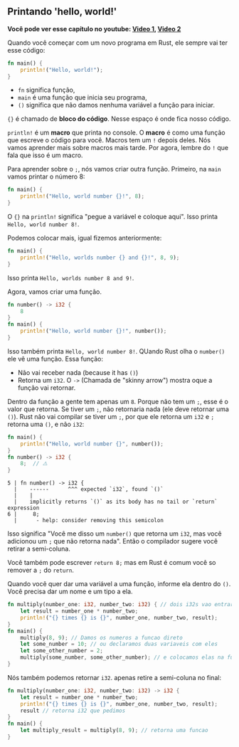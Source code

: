 ## Printando 'hello, world!'

**Você pode ver esse capítulo no youtube: [Video 1](https://youtu.be/yYlPHRl2geQ), [Video 2](https://youtu.be/DTCSfBJJZb8)**

Quando você começar com um novo programa em Rust, ele sempre vai ter esse código:

```rust
fn main() {
    println!("Hello, world!");
}
```

- `fn` significa função,
- `main` é uma função que inicia seu programa,
- `()` significa que não damos nenhuma variável a função para iniciar.

`{}` é chamado de **bloco do código**. Nesse espaço é onde fica nosso código.

`println!` é um **macro** que printa no console. O **macro** é como uma função que escreve o código para você. Macros tem um `!` depois deles. Nós vamos aprender mais sobre macros mais tarde. Por agora, lembre do `!` que fala que isso é um macro.

Para aprender sobre o `;`, nós vamos criar outra função. Primeiro, na `main` vamos printar o número 8:

```rust
fn main() {
    println!("Hello, world number {}!", 8);
}
```

O `{}` na `println!` significa "pegue a variável e coloque aqui". Isso printa `Hello, world number 8!`.

Podemos colocar mais, igual fizemos anteriormente:

```rust
fn main() {
    println!("Hello, worlds number {} and {}!", 8, 9);
}
```

Isso printa `Hello, worlds number 8 and 9!`.

Agora, vamos criar uma função.

```rust
fn number() -> i32 {
    8
}
fn main() {
    println!("Hello, world number {}!", number());
}
```

Isso também printa `Hello, world number 8!`. QUando Rust olha o `number()` ele vê uma função. Essa função:

- Não vai receber nada (because it has `()`)
- Retorna um `i32`. O `->` (Chamada de "skinny arrow") mostra oque a função vai retornar.

Dentro da função a gente tem apenas um `8`. Porque não tem um `;`, esse é o valor que retorna. Se tiver um `;`, não retornaria nada (ele deve retornar uma `()`). Rust não vai compilar se tiver um `;`, por que ele retorna um `i32` e `;` retorna uma `()`, e não `i32`:

```rust
fn main() {
    println!("Hello, world number {}", number());
}
fn number() -> i32 {
    8;  // ⚠️
}
```

```text
5 | fn number() -> i32 {
  |    ------      ^^^ expected `i32`, found `()`
  |    |
  |    implicitly returns `()` as its body has no tail or `return` expression
6 |     8;
  |      - help: consider removing this semicolon
```

Isso significa "Você me disso um `number()` que retorna um `i32`, mas você adicionou um `;` que não retorna nada". Então o compilador sugere você retirar a semi-coluna.

Você também pode escrever `return 8;` mas em Rust é comum você so remover a `;` do `return`.

Quando você quer dar uma variável a uma função, informe ela dentro do `()`. Você precisa dar um nome e um tipo a ela.

```rust
fn multiply(number_one: i32, number_two: i32) { // dois i32s vao entrar na funcao. vamos chamar eles de number_one e number_two.
    let result = number_one * number_two;
    println!("{} times {} is {}", number_one, number_two, result);
}
fn main() {
    multiply(8, 9); // Damos os numeros a funcao direto
    let some_number = 10; // ou declaramos duas variaveis com eles
    let some_other_number = 2;
    multiply(some_number, some_other_number); // e colocamos elas na funcao
}
```

Nós também podemos retornar `i32`. apenas retire a semi-coluna no final:

```rust
fn multiply(number_one: i32, number_two: i32) -> i32 {
    let result = number_one * number_two;
    println!("{} times {} is {}", number_one, number_two, result);
    result // retorna i32 que pedimos
}
fn main() {
    let multiply_result = multiply(8, 9); // retorna uma funcao
}
```
